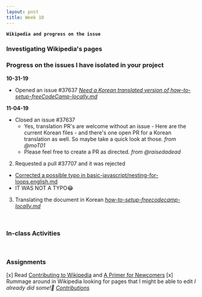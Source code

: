 ```yaml
---
layout: post
title: Week 10
---
```


**`Wikipedia and progress on the issue`**

### Investigating Wikipedia's pages

### Progress on the issues I have isolated in your project
**10-31-19**  
- Opened an issue #37637 _[Need a Korean translated version of how-to-setup-freeCodeCamp-locally.md](https://github.com/freeCodeCamp/freeCodeCamp/issues/37637)_

**11-04-19** 
- Closed an issue #37637
  - Yes, translation PR's are welcome without an issue - Here are the current Korean files - and there's one open PR for a Korean translation as well. So maybe take a quick look at those. _from @moT01_
  - Please feel free to create a PR as directed. _from @raisedadead_

2. Requested a pull #37707 and it was rejected
- [Corrected a possible typo in basic-javascript/nesting-for-loops.english.md](https://github.com/freeCodeCamp/freeCodeCamp/pull/37707)
- IT WAS NOT A TYPO😂

3. Translating the document in Korean _[how-to-setup-freecodecamp-locally.md](https://github.com/nancydocode/freeCodeCamp/blob/master/docs/i18n-languages/korean/how-to-setup-freecodecamp-locally.md)_

&nbsp;
&nbsp;

### In-class Activities

&nbsp;
&nbsp;

### Assignments
[x] Read [Contributing to Wikipedia]() and [A Primer for Newcomers]()
[x] Rummage around in Wikipedia looking for pages that I might be able to edit _I already did some!🎉 [Contributions]()_

